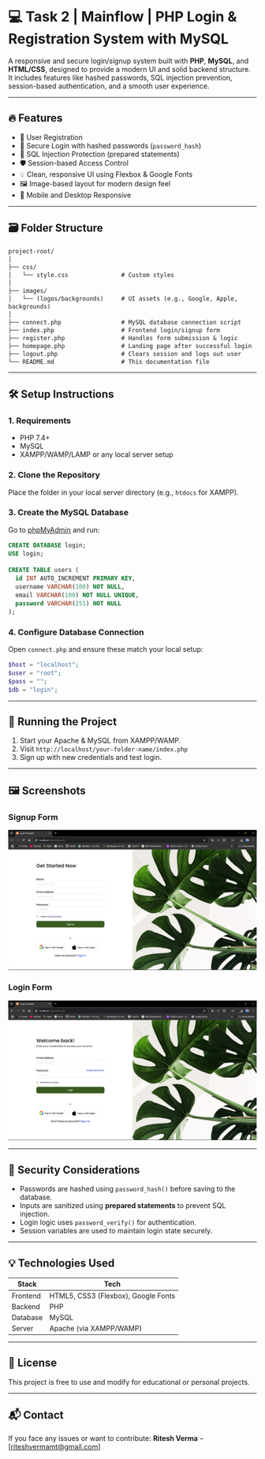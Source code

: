 
# 💻 Task 2 | Mainflow |   PHP Login & Registration System with MySQL

A responsive and secure login/signup system built with **PHP**, **MySQL**, and **HTML/CSS**, designed to provide a modern UI and solid backend structure. It includes features like hashed passwords, SQL injection prevention, session-based authentication, and a smooth user experience.

---

## 🔥 Features

- 👤 User Registration
- 🔐 Secure Login with hashed passwords (`password_hash`)
- 🚫 SQL Injection Protection (prepared statements)
- 🛡️ Session-based Access Control
- 💡 Clean, responsive UI using Flexbox & Google Fonts
- 🖼️ Image-based layout for modern design feel
- 📱 Mobile and Desktop Responsive

---

## 🗃️ Folder Structure

```
project-root/
│
├── css/
│   └── style.css               # Custom styles
│
├── images/
│   └── (logos/backgrounds)     # UI assets (e.g., Google, Apple, backgrounds)
│
├── connect.php                 # MySQL database connection script
├── index.php                   # Frontend login/signup form
├── register.php                # Handles form submission & logic
├── homepage.php                # Landing page after successful login
├── logout.php                  # Clears session and logs out user
└── README.md                   # This documentation file
```

---

## 🛠️ Setup Instructions

### 1. Requirements
- PHP 7.4+
- MySQL
- XAMPP/WAMP/LAMP or any local server setup

### 2. Clone the Repository
Place the folder in your local server directory (e.g., `htdocs` for XAMPP).

### 3. Create the MySQL Database

Go to [phpMyAdmin](http://localhost/phpmyadmin) and run:

```sql
CREATE DATABASE login;
USE login;

CREATE TABLE users (
  id INT AUTO_INCREMENT PRIMARY KEY,
  username VARCHAR(100) NOT NULL,
  email VARCHAR(100) NOT NULL UNIQUE,
  password VARCHAR(255) NOT NULL
);
```

### 4. Configure Database Connection

Open `connect.php` and ensure these match your local setup:

```php
$host = "localhost";
$user = "root";
$pass = "";
$db = "login";
```

---

## 🚀 Running the Project

1. Start your Apache & MySQL from XAMPP/WAMP.
2. Visit `http://localhost/your-folder-name/index.php`
3. Sign up with new credentials and test login.

---

## 🖼️ Screenshots

### Signup Form
![Signup Form](screenshots/signup.png)

### Login Form
![Login Form](screenshots/login.png)

---

## 🔐 Security Considerations

- Passwords are hashed using `password_hash()` before saving to the database.
- Inputs are sanitized using **prepared statements** to prevent SQL injection.
- Login logic uses `password_verify()` for authentication.
- Session variables are used to maintain login state securely.

---

## 💡 Technologies Used

| Stack      | Tech                             |
|------------|----------------------------------|
| Frontend   | HTML5, CSS3 (Flexbox), Google Fonts |
| Backend    | PHP                              |
| Database   | MySQL                            |
| Server     | Apache (via XAMPP/WAMP)          |

---

## 📄 License

This project is free to use and modify for educational or personal projects.

---

## 📬 Contact

If you face any issues or want to contribute:
**Ritesh Verma** – [riteshvermamt@gmail.com]
